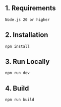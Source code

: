 ## 1. Requirements

`Node.js 20 or higher`

## 2. Installation

`npm install`

## 3. Run Locally

`npm run dev`

## 4. Build

`npm run build`

